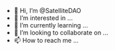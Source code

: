 - 👋 Hi, I’m @SatelliteDAO
- 👀 I’m interested in ...
- 🌱 I’m currently learning ...
- 💞️ I’m looking to collaborate on ...
- 📫 How to reach me ...

<!---
SatelliteDAO/SatelliteDAO is a ✨ special ✨ repository because its `README.md` (this file) appears on your GitHub profile.
You can click the Preview link to take a look at your changes.
--->

